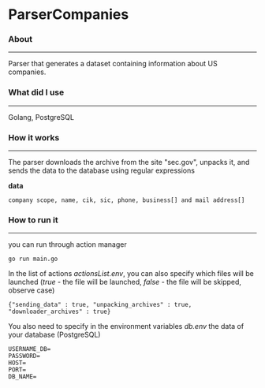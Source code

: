# ParserCompanies

### About
-------

Parser that generates a dataset containing information about US companies.

### What did I use
-------

Golang, PostgreSQL

### How it works
--------

The parser downloads the archive from the site "sec.gov", unpacks it, and sends the data to the database using regular expressions

**data** 
```
company scope, name, cik, sic, phone, business[] and mail address[]
```

### How to run it
--------

you can run through action manager
```
go run main.go
```

In the list of actions *actionsList.env*, you can also specify which files will be launched (*true* - the file will be launched, *false* - the file will be skipped, observe case)
```
{"sending_data" : true, "unpacking_archives" : true, "downloader_archives" : true}
```

You also need to specify in the environment variables *db.env* the data of your database (PostgreSQL)
```
USERNAME_DB=
PASSWORD=
HOST=
PORT=
DB_NAME=
```
